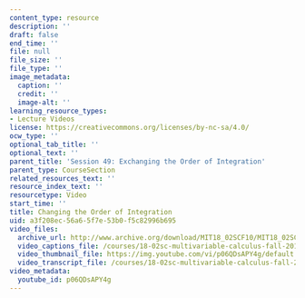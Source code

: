 ```yaml
---
content_type: resource
description: ''
draft: false
end_time: ''
file: null
file_size: ''
file_type: ''
image_metadata:
  caption: ''
  credit: ''
  image-alt: ''
learning_resource_types:
- Lecture Videos
license: https://creativecommons.org/licenses/by-nc-sa/4.0/
ocw_type: ''
optional_tab_title: ''
optional_text: ''
parent_title: 'Session 49: Exchanging the Order of Integration'
parent_type: CourseSection
related_resources_text: ''
resource_index_text: ''
resourcetype: Video
start_time: ''
title: Changing the Order of Integration
uid: a3f208ec-56a6-5f7e-53b0-f5c82996b695
video_files:
  archive_url: http://www.archive.org/download/MIT18_02SCF10/MIT18_02SCF10Rec_33_300k.mp4
  video_captions_file: /courses/18-02sc-multivariable-calculus-fall-2010/6cbe8f6aab0c5b33a807dc2671e1f7c6_p06QDsAPY4g.vtt
  video_thumbnail_file: https://img.youtube.com/vi/p06QDsAPY4g/default.jpg
  video_transcript_file: /courses/18-02sc-multivariable-calculus-fall-2010/38cb85e39cd07784414eafef3162e2b7_p06QDsAPY4g.pdf
video_metadata:
  youtube_id: p06QDsAPY4g
---
```


